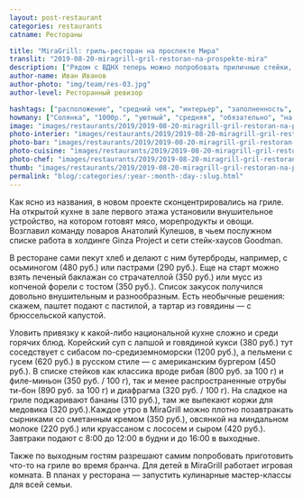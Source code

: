 ```yaml
---
layout: post-restaurant
categories: restaurants
catname: Рестораны

title: "MiraGrill: гриль-ресторан на проспекте Мира"
translit: "2019-08-20-miragrill-gril-restoran-na-prospekte-mira"
description: ["Рядом с ВДНХ теперь можно попробовать приличные стейки, позавтракать и поучаствовать в бранче."]
author-name: Иван Иванов
author-photo: "img/team/res-03.jpg"
author-level: Ресторанный ревизор

hashtags: ["расположение", "средний чек", "интерьер", "заполненность", "бронирование", "обслуживание"]
howmany: ["Солянка", "1000р.", "уютный", "средняя", "обязательно", "на 4,5"]
image: "images/restaurants/2019/2019-08-20-miragrill-gril-restoran-na-prospekte-mira/1.jpg"
photo-interier: "images/restaurants/2019/2019-08-20-miragrill-gril-restoran-na-prospekte-mira/01.jpg"
photo-bar: "images/restaurants/2019/2019-08-20-miragrill-gril-restoran-na-prospekte-mira/02.jpg"
photo-cuisine: "images/restaurants/2019/2019-08-20-miragrill-gril-restoran-na-prospekte-mira/03.jpg"
photo-chef: "images/restaurants/2019/2019-08-20-miragrill-gril-restoran-na-prospekte-mira/04.jpg"
thumb: "images/restaurants/2019/2019-08-20-miragrill-gril-restoran-na-prospekte-mira/1t.jpg"
permalink: "blog/:categories/:year-:month-:day-:slug.html"
---
```

Как ясно из названия, в новом проекте сконцентрировались на гриле. На открытой кухне в зале первого этажа установили внушительное устройство, на котором готовят мясо, морепродукты и овощи. Возглавил команду поваров Анатолий Кулешов, в чьем послужном списке работа в холдинге Ginza Project и сети стейк-хаусов Goodman.

В ресторане сами пекут хлеб и делают с ним бутерброды, например, с осьминогом (480 руб.) или пастрами (290 руб.). Еще на старт можно взять печеный баклажан со страчателлой (350 руб.) или мусс из копченой форели с тостом (350 руб.). Список закусок получился довольно внушительным и разнообразным. Есть необычные решения: скажем, паштет подают с пастилой, а тартар из говядины — с брюссельской капустой.

Уловить привязку к какой-либо национальной кухне сложно и среди горячих блюд. Корейский суп с лапшой и говядиной кукси (380 руб.) тут соседствует с сибасом по-средиземноморски (1200 руб.), а пельмени с гусем (620 руб.) в русском стиле — с американским бургером (450 руб.). В списке стейков как классика вроде рибая (800 руб. за 100 г) и филе-миньон (350 руб. / 100 г), так и менее распространенные отрубы ти-бон (890 руб. за 100 г) и диафрагма (320 руб. / 100 г). На сладкое на гриле поджаривают бананы (310 руб.), там же выпекают коржи для медовика (320 руб.).Каждое утро в MiraGrill можно плотно позавтракать сырниками со сметанным кремом (350 руб.), овсянкой на миндальном молоке (220 руб.) или круассаном с лососем и сыром (420 руб.). Завтраки подают с 8:00 до 12:00 в будни и до 16:00 в выходные. 

Также по выходным гостям разрешают самим попробовать приготовить что-то на гриле во время бранча. Для детей в MiraGrill работает игровая комната. В планах у ресторана — запустить кулинарные мастер-классы для всей семьи.
